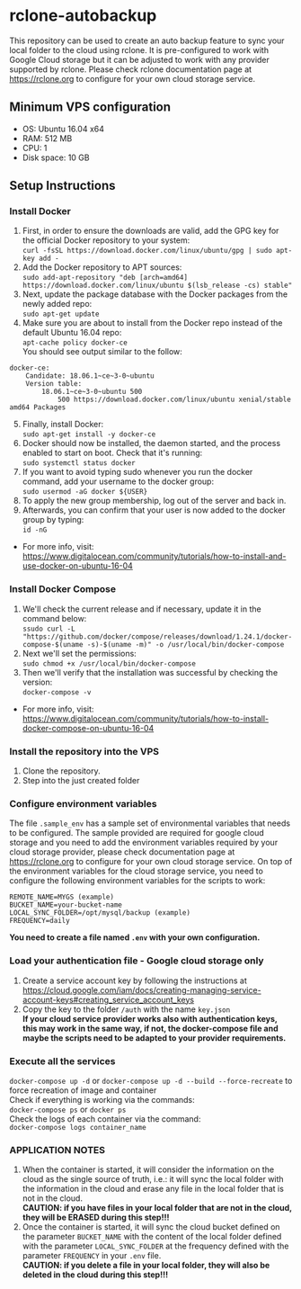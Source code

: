 # rclone-autobackup
This repository can be used to create an auto backup feature to sync your local folder to the cloud using rclone.
It is pre-configured to work with Google Cloud storage but it can be adjusted to work with any provider supported by rclone. Please check rclone documentation page at https://rclone.org to configure for your own cloud storage service.
## Minimum VPS configuration
- OS: Ubuntu 16.04 x64
- RAM: 512 MB
- CPU: 1
- Disk space: 10 GB
## Setup Instructions
### Install Docker
1. First, in order to ensure the downloads are valid, add the GPG key for the official Docker repository to your system:  
`curl -fsSL https://download.docker.com/linux/ubuntu/gpg | sudo apt-key add -`
2. Add the Docker repository to APT sources:  
`sudo add-apt-repository "deb [arch=amd64] https://download.docker.com/linux/ubuntu $(lsb_release -cs) stable"`
3. Next, update the package database with the Docker packages from the newly added repo:  
`sudo apt-get update`
4. Make sure you are about to install from the Docker repo instead of the default Ubuntu 16.04 repo:  
`apt-cache policy docker-ce`  
 You should see output similar to the follow:  
```
docker-ce:
    Candidate: 18.06.1~ce~3-0~ubuntu
    Version table:
        18.06.1~ce~3-0~ubuntu 500
            500 https://download.docker.com/linux/ubuntu xenial/stable amd64 Packages
```
5. Finally, install Docker:  
`sudo apt-get install -y docker-ce`
6. Docker should now be installed, the daemon started, and the process enabled to start on boot. Check that it's running:  
`sudo systemctl status docker`
7. If you want to avoid typing sudo whenever you run the docker command, add your username to the docker group:  
`sudo usermod -aG docker ${USER}`
8. To apply the new group membership, log out of the server and back in.
9. Afterwards, you can confirm that your user is now added to the docker group by typing:  
`id -nG`  

- For more info, visit: https://www.digitalocean.com/community/tutorials/how-to-install-and-use-docker-on-ubuntu-16-04
### Install Docker Compose
1. We'll check the current release and if necessary, update it in the command below:  
`ssudo curl -L "https://github.com/docker/compose/releases/download/1.24.1/docker-compose-$(uname -s)-$(uname -m)" -o /usr/local/bin/docker-compose`
2. Next we'll set the permissions:  
`sudo chmod +x /usr/local/bin/docker-compose`
3. Then we'll verify that the installation was successful by checking the version:  
`docker-compose -v`

- For more info, visit: https://www.digitalocean.com/community/tutorials/how-to-install-docker-compose-on-ubuntu-16-04
### Install the repository into the VPS
1. Clone the repository.
1. Step into the just created folder 
### Configure environment variables
The file `.sample_env` has a sample set of environmental variables that needs to be configured. The sample provided are required for google cloud storage and you need to add the environment variables required by your cloud storage provider, please check documentation page at https://rclone.org to configure for your own cloud storage service.
On top of the environment variables for the cloud storage service, you need to configure the following environment variables for the scripts to work:
```
REMOTE_NAME=MYGS (example)
BUCKET_NAME=your-bucket-name
LOCAL_SYNC_FOLDER=/opt/mysql/backup (example)
FREQUENCY=daily
```
**You need to create a file named `.env` with your own configuration.**
### Load your authentication file - Google cloud storage only
1. Create a service account key by following the instructions at https://cloud.google.com/iam/docs/creating-managing-service-account-keys#creating_service_account_keys
2. Copy the key to the folder `/auth` with the name `key.json`  
**If your cloud service provider works also with authentication keys, this may work in the same way, if not, the docker-compose file and maybe the scripts need to be adapted to your provider requirements.**
### Execute all the services
`docker-compose up -d` or `docker-compose up -d --build --force-recreate` to force recreation of image and container  
Check if everything is working via the commands:  
`docker-compose ps` or `docker ps`  
Check the logs of each container via the command:  
`docker-compose logs container_name`
### APPLICATION NOTES
1. When the container is started, it will consider the information on the cloud as the single source of truth, i.e.: it will sync the local folder with the information in the cloud and erase any file in the local folder that is not in the cloud.  
**CAUTION: if you have files in your local folder that are not in the cloud, they will be ERASED during this step!!!**
2. Once the container is started, it will sync the cloud bucket defined on the parameter `BUCKET_NAME` with the content of the local folder defined with the parameter `LOCAL_SYNC_FOLDER` at the frequency defined with the parameter `FREQUENCY` in your `.env` file.  
**CAUTION: if you delete a file in your local folder, they will also be deleted in the cloud during this step!!!**
